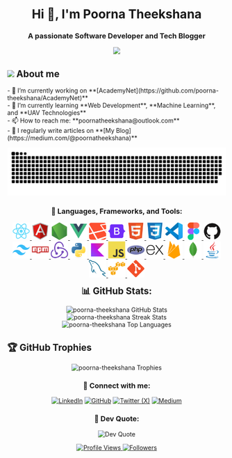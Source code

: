 <!-- Header with greeting -->
<h1 align="center">Hi 👋, I'm Poorna Theekshana</h1>
<h3 align="center">A passionate Software Developer and Tech Blogger</h3>

<!-- GIF or image -->
<p align="center">
  <img src="https://media.giphy.com/media/qgQUggAC3Pfv687qPC/giphy.gif" width="400px">
</p>

## <picture><img src="https://github.com/7oSkaaa/7oSkaaa/blob/main/Images/about_me.gif?raw=true" width="50px"></picture> About me

<p>
- 🔭 I’m currently working on **[AcademyNet](https://github.com/poorna-theekshana/AcademyNet)**<br>
- 🌱 I’m currently learning **Web Development**, **Machine Learning**, and **UAV Technologies**<br>
- 📫 How to reach me: **poornatheekshana@outlook.com**<br>
- 📝 I regularly write articles on **[My Blog](https://medium.com/@poornatheekshana)**<br>
</p>

<p align="center">
  <img src="https://raw.githubusercontent.com/Elanza-48/Elanza-48/main/resources/img/github-contribution-grid-snake.svg" alt="github-contribution-grid-snake" />
</p>

<!-- Tech Stack section with icons -->
<h3 align="center">🚀 Languages, Frameworks, and Tools:</h3>
<p align="center">
  <a href="https://reactjs.org/" target="_blank"> <img src="https://raw.githubusercontent.com/devicons/devicon/master/icons/react/react-original.svg" alt="react" width="40" height="40"/> </a>
  <a href="https://angular.io/" target="_blank"> <img src="https://raw.githubusercontent.com/devicons/devicon/master/icons/angularjs/angularjs-original.svg" alt="angular" width="40" height="40"/> </a>
  <a href="https://nodejs.org/" target="_blank"> <img src="https://raw.githubusercontent.com/devicons/devicon/master/icons/nodejs/nodejs-original.svg" alt="nodejs" width="40" height="40"/> </a>
  <a href="https://vuejs.org/" target="_blank"> <img src="https://raw.githubusercontent.com/devicons/devicon/master/icons/vuejs/vuejs-original.svg" alt="vuejs" width="40" height="40"/> </a>
  <a href="https://laravel.com/" target="_blank"> <img src="https://raw.githubusercontent.com/devicons/devicon/master/icons/laravel/laravel-plain.svg" alt="laravel" width="40" height="40"/> </a>
  <a href="https://getbootstrap.com/" target="_blank"> <img src="https://raw.githubusercontent.com/devicons/devicon/master/icons/bootstrap/bootstrap-plain.svg" alt="bootstrap" width="40" height="40"/> </a>
  <a href="https://developer.mozilla.org/en-US/docs/Web/Guide/HTML/HTML5" target="_blank"> <img src="https://raw.githubusercontent.com/devicons/devicon/master/icons/html5/html5-original.svg" alt="html5" width="40" height="40"/> </a>
  <a href="https://developer.mozilla.org/en-US/docs/Web/CSS" target="_blank"> <img src="https://raw.githubusercontent.com/devicons/devicon/master/icons/css3/css3-original.svg" alt="css3" width="40" height="40"/> </a>
  <a href="https://code.visualstudio.com/" target="_blank"> <img src="https://raw.githubusercontent.com/devicons/devicon/master/icons/vscode/vscode-original.svg" alt="vscode" width="40" height="40"/> </a>
  <a href="https://www.figma.com/" target="_blank"> <img src="https://raw.githubusercontent.com/devicons/devicon/master/icons/figma/figma-original.svg" alt="figma" width="40" height="40"/> </a>
  <a href="https://github.com/" target="_blank"> <img src="https://raw.githubusercontent.com/devicons/devicon/master/icons/github/github-original.svg" alt="github" width="40" height="40"/> </a>
  <a href="https://tailwindcss.com/" target="_blank"> <img src="https://raw.githubusercontent.com/devicons/devicon/master/icons/tailwindcss/tailwindcss-plain.svg" alt="tailwindcss" width="40" height="40"/> </a>
  <a href="https://www.npmjs.com/" target="_blank"> <img src="https://raw.githubusercontent.com/devicons/devicon/master/icons/npm/npm-original-wordmark.svg" alt="npm" width="40" height="40"/> </a>
  <a href="https://redux.js.org/" target="_blank"> <img src="https://raw.githubusercontent.com/devicons/devicon/master/icons/redux/redux-original.svg" alt="redux" width="40" height="40"/> </a>
  <a href="https://www.python.org/" target="_blank"> <img src="https://raw.githubusercontent.com/devicons/devicon/master/icons/python/python-original.svg" alt="python" width="40" height="40"/> </a>
  <a href="https://kotlinlang.org/" target="_blank"> <img src="https://raw.githubusercontent.com/devicons/devicon/master/icons/kotlin/kotlin-original.svg" alt="kotlin" width="40" height="40"/> </a>
  <a href="https://www.javascript.com/" target="_blank"> <img src="https://raw.githubusercontent.com/devicons/devicon/master/icons/javascript/javascript-original.svg" alt="javascript" width="40" height="40"/> </a>
  <a href="https://www.php.net/" target="_blank"> <img src="https://raw.githubusercontent.com/devicons/devicon/master/icons/php/php-original.svg" alt="php" width="40" height="40"/> </a>
  <a href="https://expressjs.com/" target="_blank"> <img src="https://raw.githubusercontent.com/devicons/devicon/master/icons/express/express-original.svg" alt="express" width="40" height="40"/> </a>
  <a href="https://firebase.google.com/" target="_blank"> <img src="https://raw.githubusercontent.com/devicons/devicon/master/icons/firebase/firebase-plain.svg" alt="firebase" width="40" height="40"/> </a>
  <a href="https://www.mongodb.com/" target="_blank"> <img src="https://raw.githubusercontent.com/devicons/devicon/master/icons/mongodb/mongodb-original.svg" alt="mongodb" width="40" height="40"/> </a>
  <a href="https://www.java.com/" target="_blank"> <img src="https://raw.githubusercontent.com/devicons/devicon/master/icons/java/java-original.svg" alt="java" width="40" height="40"/> </a>
  <a href="https://www.mysql.com/" target="_blank"> <img src="https://raw.githubusercontent.com/devicons/devicon/master/icons/mysql/mysql-original.svg" alt="mysql" width="40" height="40"/> </a>
  <a href="https://aws.amazon.com/lambda/" target="_blank"> <img src="https://raw.githubusercontent.com/devicons/devicon/master/icons/amazonwebservices/amazonwebservices-original.svg" alt="aws" width="40" height="40"/> </a>
  <a href="https://git-scm.com/" target="_blank"> <img src="https://raw.githubusercontent.com/devicons/devicon/master/icons/git/git-original.svg" alt="git" width="40" height="40"/> </a>
</p>

<!-- GitHub Stats Section -->
<div align="center">
<h2 align="center" style="margin: 5px 10px;">📊 GitHub Stats:</h2> 
<p>
  <img src="https://github-readme-stats.vercel.app/api?username=poorna-theekshana&show_icons=true&theme=tokyonight&hide_border=true" alt="poorna-theekshana GitHub Stats" /><br>
  <img src="https://github-readme-streak-stats.herokuapp.com/?user=poorna-theekshana&theme=material-palenight&hide_border=true" alt="poorna-theekshana Streak Stats" /><br>
  <img src="https://github-readme-stats.vercel.app/api/top-langs/?username=poorna-theekshana&theme=radical&layout=compact&hide_border=true" alt="poorna-theekshana Top Languages" />
</p>
</div>

## 🏆 GitHub Trophies
<p align="center">
  <img src="https://github-profile-trophy.vercel.app/?username=poorna-theekshana&theme=discord&no-frame=true&no-bg=true&margin-w=4" alt="poorna-theekshana Trophies" />
</p>

<!-- Socials -->
<h3 align="center">🤝 Connect with me:</h3>
<p align="center">
  <a href="https://www.linkedin.com/in/poorna-theekshana/" target="_blank"><img src="https://cdn.jsdelivr.net/npm/simple-icons@v3/icons/linkedin.svg" alt="LinkedIn" width="40" height="40" /></a>
  <a href="https://github.com/poorna-theekshana" target="_blank"><img src="https://cdn.jsdelivr.net/npm/simple-icons@v3/icons/github.svg" alt="GitHub" width="40" height="40" /></a>
  <a href="https://x.com/razielsl" target="_blank"><img src="https://cdn.jsdelivr.net/npm/simple-icons@v3/icons/x.svg" alt="Twitter (X)" width="40" height="40" /></a>
  <a href="https://medium.com/@poornatheekshana" target="_blank"><img src="https://cdn.jsdelivr.net/npm/simple-icons@v3/icons/medium.svg" alt="Medium" width="40" height="40" /></a>
</p>

<!-- Random Dev Quote -->
<h3 align="center">💬 Dev Quote:</h3>
<p align="center">
  <img src="https://quotes-github-readme.vercel.app/api?type=horizontal&theme=radical" alt="Dev Quote">
</p>

<!-- Badges (Optional) -->
<p align="center">
  <a href="https://github.com/poorna-theekshana">
    <img src="https://komarev.com/ghpvc/?username=poorna-theekshana&label=Profile%20views&color=0e75b6&style=flat" alt="Profile Views" />
  </a>
  <a href="https://github.com/poorna-theekshana?tab=followers">
    <img src="https://img.shields.io/github/followers/poorna-theekshana?label=Followers" alt="Followers" />
  </a>
</p>

